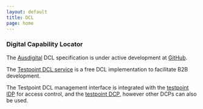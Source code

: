 ```yaml
---
layout: default
title: DCL
page: home
---
```


### Digital Capability Locator

The [Ausdigital](http://ausdigital.org/) DCL specification is under active development at [GitHub](https://github.com/ausdigital/ausdigital-dcl).

The [Testpoint DCL service](http://testpoint.io/dcl.html) is a free DCL implementation to facilitate B2B development.

The Testpoint DCL management interface is integrated with the [testpoint IDP](http://testpoint.io/idp.html) for access control, and the [testpoint DCP](http://testpoint.io/dcp.html), however other DCPs can also be used.